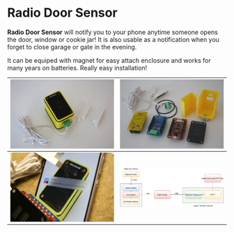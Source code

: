 # Radio Door Sensor

**Radio Door Sensor** will notify you to your phone anytime someone opens the door, window or cookie jar! It is also usable as a notification when you forget to close garage or gate in the evening.

It can be equiped with magnet for easy attach enclosure and works for many years on batteries. Really easy installation!

| ![](../.gitbook/assets/_projects_radio-door-sensor_preview.jpg) | ![](../.gitbook/assets/_projects_radio-door-sensor_overview.jpg) |
| :--- | :--- |
| ![](../.gitbook/assets/_projects_radio-door-sensor_phone-notification.jpg) | ![](../.gitbook/assets/_projects_radio-door-sensor_block-diagram.svg) |
